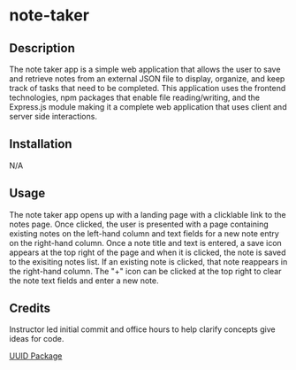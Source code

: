 # note-taker

## Description

The note taker app is a simple web application that allows the user to save and retrieve notes from an external JSON file to display, organize, and keep track of tasks that need to be completed. This application uses the frontend technologies, npm packages that enable file reading/writing, and the Express.js module making it a complete web application that uses client and server side interactions.

## Installation

N/A

## Usage

The note taker app opens up with a landing page with a clicklable link to the notes page. Once clicked, the user is presented with a page containing existing notes on the left-hand column and text fields for a new note entry on the right-hand column. Once a note title and text is entered, a save icon appears at the top right of the page and when it is clicked, the note is saved to the exisiting notes list. If an existing note is clicked, that note reappears in the right-hand column. The "+" icon can be clicked at the top right to clear the note text fields and enter a new note.

## Credits
Instructor led initial commit and office hours to help clarify concepts give ideas for code.

[UUID Package](https://www.npmjs.com/package/uuid)
